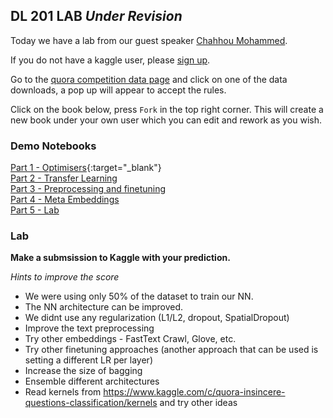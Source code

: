 ## DL 201 LAB *Under Revision*
  
Today we have a lab from our guest speaker [Chahhou Mohammed](https://docs.google.com/presentation/d/e/2PACX-1vRFn2idmx2dIu0Q2cfQaTKsPqdVX3rO2Yb9JTnm2jFX1BnEdvdVBAVmBLRzRE5y05m0ALhwMvjZ3mTg/pub?start=true&loop=false&delayms=3000). 

If you do not have a kaggle user, please [sign up](https://www.kaggle.com/).  
  
Go to the [quora competition data page](https://www.kaggle.com/c/quora-insincere-questions-classification/data) and click on one of the data downloads, a pop up will appear to accept the rules.
  
Click on the book below, press `Fork` in the top right corner. This will create a new book under your own user which you can edit and rework as you wish.   

### Demo Notebooks
[Part 1 - Optimisers](https://www.kaggle.com/mchahhou/part1-optimizers){:target="_blank"}  
[Part 2 - Transfer Learning](https://www.kaggle.com/mchahhou/part2-transfer-learning)  
[Part 3 - Preprocessing and finetuning](https://www.kaggle.com/mchahhou/part3-preprocessing-and-finetuning)  
[Part 4 - Meta Embeddings](https://www.kaggle.com/mchahhou/part4-meta-embeddings)   
[Part 5 - Lab](https://www.kaggle.com/mchahhou/part5-lab)    

### Lab 
**Make a submsission to Kaggle with your prediction.**
 
*Hints to improve the score* 
* We were using only 50% of the dataset to train our NN.
* The NN architecture can be improved.
* We didnt use any regularization (L1/L2, dropout, SpatialDropout)
* Improve the text preprocessing
* Try other embeddings - FastText Crawl, Glove, etc. 
* Try other finetuning approaches (another approach that can be used is setting a different LR per layer)
* Increase the size of bagging
* Ensemble different architectures
* Read kernels from https://www.kaggle.com/c/quora-insincere-questions-classification/kernels and try other ideas
